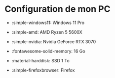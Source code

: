 # Configuration de mon PC

- :simple-windows11: Windows 11 Pro

- :simple-amd: AMD Ryzen 5 5600X

- :simple-nvidia: Nvidia GeForce RTX 3070

- :fontawesome-solid-memory: 16 Go

- :material-harddisk: SSD 1 To

- :simple-firefoxbrowser: Firefox